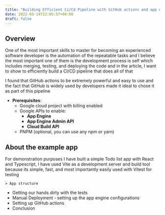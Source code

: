 ```yaml
---
title: "Building Efficient Ci/Cd Pipeline with GitHub actions and app engine"
date: 2022-03-14T22:05:57+04:00
draft: false
---
```


## Overview

One of the most important skills to master for becoming an experienced software developer is the automation of the repeatable tasks and I believe the most important one of them is the development process is self which includes merging, testing, and deploying the code and in the article, I want to show to efficiently build a CI/CD pipeline that does all of that

I found that GitHub actions to be extremely powerful and easy to use and the fact that GitHub is widely used by developers made it ideal to chose it as part of this pipeline

- **Prerequisites**:
  - Google cloud project with billing enabled
  - Google APIs to enable:
    - **App Engine**
    - **App Engine Admin API**
    - **Cloud Build API**
  - PNPM (optional, you can use any npm or yarn)

## About the example app

For demonstration purposes I have built a simple Todo list app with React and Typescript, I have used Vite as a development server and build tool because its simple, fast, and most importantly easily used with Vitest for testing

    > App structure

- Getting our hands dirty with the tests
- Manual Deployment - setting up the app engine configurations
- Setting up GitHub actions
- Conclusion
